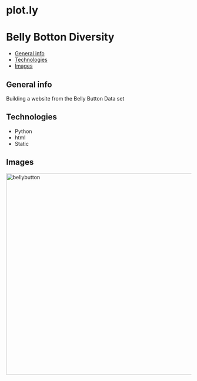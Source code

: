 # plot.ly
# Belly Botton Diversity
* [General info](#general-info)
* [Technologies](#technologies)
* [Images](#images)

## General info
Building a website from the Belly Button Data set
## Technologies
* Python
* html
* Static

## Images
<img width="548" alt="bellybutton" src="https://user-images.githubusercontent.com/81319622/134697306-50fac992-7400-4142-b360-fe86c3564a11.png">


